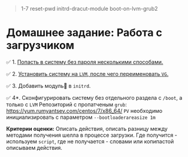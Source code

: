 > 1-7 reset-pwd initrd-dracut-module boot-on-lvm-grub2

# Домашнее задание: Работа с загрузчиком

✅  1. [Попасть в систему без пароля несколькими способами.](https://github.com/io-sys/1-7-reset-pwd-initrd-dracut-boot-on-lvm-grub2/blob/master/01-reset-pwd.md)

✅  2. [Установить систему на `LVM`, после чего переименовать `VG`.](https://github.com/io-sys/1-7-reset-pwd-initrd-dracut-boot-on-lvm-grub2/blob/master/02_rename_vg.md)

✅  3. Добавить модуль🐧 в `initrd`.

✅  4*. Сконфигурировать систему без отдельного раздела с `/boot`, а только с `LVM`
Репозиторий с пропатченым `grub`: https://yum.rumyantsev.com/centos/7/x86_64/
`PV` необходимо инициализировать с параметром `--bootloaderareasize 1m`

__Критерии оценки:__ Описать действия, описать разницу между методами получения шелла в процессе загрузки.
Где получится - используем `script`, где не получается - словами или копипастой описываем действия.
